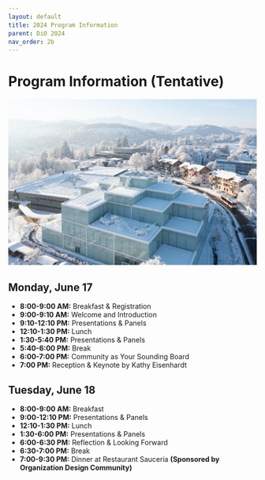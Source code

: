 ```yaml
---
layout: default
title: 2024 Program Information
parent: DiO 2024
nav_order: 2b
---
```


# Program Information (Tentative)

![DiO 2024](dio_2024_photos/dio_2024_1.jpeg)

## Monday, June 17

- **8:00-9:00 AM:** Breakfast & Registration
- **9:00-9:10 AM:** Welcome and Introduction
- **9:10-12:10 PM:** Presentations & Panels
- **12:10-1:30 PM:** Lunch
- **1:30-5:40 PM:** Presentations & Panels
- **5:40-6:00 PM:** Break
- **6:00-7:00 PM:** Community as Your Sounding Board
- **7:00 PM:** Reception & Keynote by Kathy Eisenhardt

## Tuesday, June 18

- **8:00-9:00 AM:** Breakfast
- **9:00-12:10 PM:** Presentations & Panels
- **12:10-1:30 PM:** Lunch
- **1:30-6:00 PM:** Presentations & Panels
- **6:00-6:30 PM:** Reflection & Looking Forward
- **6:30-7:00 PM:** Break
- **7:00-9:30 PM:** Dinner at Restaurant Sauceria **(Sponsored by Organization Design Community)**
